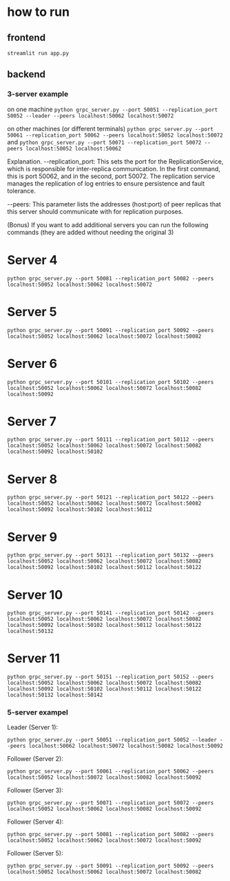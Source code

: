 # how to run

## frontend

`streamlit run app.py`

## backend

### 3-server example

on one machine
`python grpc_server.py --port 50051 --replication_port 50052 --leader --peers localhost:50062 localhost:50072`

on other machines (or different terminals)
`python grpc_server.py --port 50061 --replication_port 50062 --peers localhost:50052 localhost:50072`
and
`python grpc_server.py --port 50071 --replication_port 50072 --peers localhost:50052 localhost:50062`

Explanation.
--replication_port:
This sets the port for the ReplicationService, which is responsible for inter-replica communication. In the first command, this is port 50062, and in the second, port 50072. The replication service manages the replication of log entries to ensure persistence and fault tolerance.

--peers:
This parameter lists the addresses (host:port) of peer replicas that this server should communicate with for replication purposes.

(Bonus)
If you want to add additional servers you can run the following commands (they are added without needing the original 3)

# Server 4
`python grpc_server.py --port 50081 --replication_port 50082 --peers localhost:50052 localhost:50062 localhost:50072`

# Server 5
`python grpc_server.py --port 50091 --replication_port 50092 --peers localhost:50052 localhost:50062 localhost:50072 localhost:50082`

# Server 6
`python grpc_server.py --port 50101 --replication_port 50102 --peers localhost:50052 localhost:50062 localhost:50072 localhost:50082 localhost:50092`

# Server 7
`python grpc_server.py --port 50111 --replication_port 50112 --peers localhost:50052 localhost:50062 localhost:50072 localhost:50082 localhost:50092 localhost:50102`

# Server 8
`python grpc_server.py --port 50121 --replication_port 50122 --peers localhost:50052 localhost:50062 localhost:50072 localhost:50082 localhost:50092 localhost:50102 localhost:50112`

# Server 9
`python grpc_server.py --port 50131 --replication_port 50132 --peers localhost:50052 localhost:50062 localhost:50072 localhost:50082 localhost:50092 localhost:50102 localhost:50112 localhost:50122`

# Server 10
`python grpc_server.py --port 50141 --replication_port 50142 --peers localhost:50052 localhost:50062 localhost:50072 localhost:50082 localhost:50092 localhost:50102 localhost:50112 localhost:50122 localhost:50132`

# Server 11
`python grpc_server.py --port 50151 --replication_port 50152 --peers localhost:50052 localhost:50062 localhost:50072 localhost:50082 localhost:50092 localhost:50102 localhost:50112 localhost:50122 localhost:50132 localhost:50142`

### 5-server exampel

Leader (Server 1):

`python grpc_server.py --port 50051 --replication_port 50052 --leader --peers localhost:50062 localhost:50072 localhost:50082 localhost:50092`

Follower (Server 2):

`python grpc_server.py --port 50061 --replication_port 50062 --peers localhost:50052 localhost:50072 localhost:50082 localhost:50092`

Follower (Server 3):

`python grpc_server.py --port 50071 --replication_port 50072 --peers localhost:50052 localhost:50062 localhost:50082 localhost:50092`

Follower (Server 4):

`python grpc_server.py --port 50081 --replication_port 50082 --peers localhost:50052 localhost:50062 localhost:50072 localhost:50092`

Follower (Server 5):

`python grpc_server.py --port 50091 --replication_port 50092 --peers localhost:50052 localhost:50062 localhost:50072 localhost:50082`
